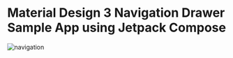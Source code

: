 # Material Design 3 Navigation Drawer Sample App using Jetpack Compose

![navigation](https://github.com/user-attachments/assets/380359f6-2133-49d7-8b9f-01f3fa39714c)
